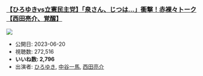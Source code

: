 ### [【ひろゆきvs立憲民主党】「泉さん、じつは…」衝撃！赤裸々トーク【西田亮介、覚醒】](https://www.youtube.com/watch?v=fNTUs0Ky20g)
[![](https://img.youtube.com/vi/fNTUs0Ky20g/sddefault.jpg)](https://www.youtube.com/watch?v=fNTUs0Ky20g)
-   公開日: 2023-06-20
-   視聴数: 272,516
-   **いいね数: 2,796**
-   出演者: [ひろゆき](/rehacq_fan/people/ひろゆき "wikilink"), [中谷一馬](/rehacq_fan/people/中谷一馬 "wikilink"), [西田亮介](/rehacq_fan/people/西田亮介 "wikilink")
